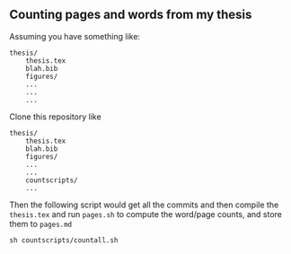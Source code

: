 ## Counting pages and words from my thesis

Assuming you have something like:

    thesis/
        thesis.tex
        blah.bib
        figures/
        ...
        ...
        ...

Clone this repository like

    thesis/
        thesis.tex
        blah.bib
        figures/
        ...
        ...
        countscripts/
        ...


Then the following script would get all the commits and then compile the `thesis.tex` and run `pages.sh` to compute the word/page counts, and store them to `pages.md`

    sh countscripts/countall.sh

